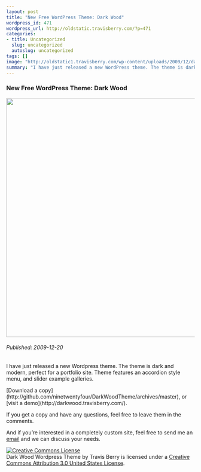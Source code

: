 ```yaml
--- 
layout: post
title: "New Free WordPress Theme: Dark Wood"
wordpress_id: 471
wordpress_url: http://oldstatic.travisberry.com/?p=471
categories: 
- title: Uncategorized
  slug: uncategorized
  autoslug: uncategorized
tags: []
image: "http://oldstatic1.travisberry.com/wp-content/uploads/2009/12/darkwoodcaplarge.jpg"
summary: "I have just released a new WordPress theme. The theme is dark and modern, perfect for a portfolio site. Theme features an accordion style menu, and slider example galleries. "
---
```

<article class="post clearfix">
  <h3>New Free WordPress Theme: Dark Wood</h3>
  <a href="http://darkwood.travisberry.com/" class="postImageLink"><img src="http://oldstatic1.travisberry.com/wp-content/uploads/2009/12/darkwoodcaplarge.jpg" alt="" class="thumbnail alignleft" width=640  /></a>
  <h6>Published: 2009-12-20</h6>

I have just released a new Wordpress theme. The theme is dark and modern, perfect for a portfolio site. Theme features an accordion style menu, and slider example galleries. 
<div class="clearfix"></div>
[Download a copy](http://github.com/ninetwentyfour/DarkWoodTheme/archives/master), or [visit a demo](http://darkwood.travisberry.com/).

If you get a copy and have any questions, feel free to leave them in the comments.

And if you’re interested in a completely custom site, feel free to send me an [email](mailto:contact@travisberry.com) and we can discuss your needs.

[![Creative Commons License](http://i.creativecommons.org/l/by/3.0/us/88x31.png)](http://creativecommons.org/licenses/by/3.0/us/)<br /><span xmlns:dc="http://purl.org/dc/elements/1.1/" property="dc:title">Dark Wood Wordpress Theme</span> by Travis Berry is licensed under a [Creative Commons Attribution 3.0 United States License](http://creativecommons.org/licenses/by/3.0/us/).
</article>
